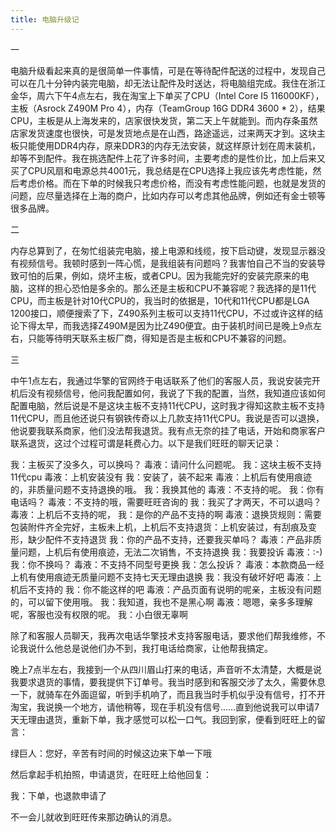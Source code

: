 ```yaml
---
title: 电脑升级记
---
```


一

电脑升级看起来真的是很简单一件事情，可是在等待配件配送的过程中，发现自己可以在几十分钟内装完电脑，却无法让配件及时送达，将电脑组完成。我住在浙江金华，周六下午4点左右，我在淘宝上下单买了CPU（Intel Core I5 116000KF），主板（Asrock Z490M Pro 4），内存（TeamGroup 16G DDR4 3600 * 2），结果CPU，主板是从上海发来的，店家很快发货，第二天上午就能到。而内存条虽然店家发货速度也很快，可是发货地点是在山西，路途遥远，过来两天才到。这块主板只能使用DDR4内存，原来DDR3的内存无法安装，就这样原计划在周末装机，却等不到配件。我在挑选配件上花了许多时间，主要考虑的是性价比，加上后来又买了CPU风扇和电源总共4001元，我总结是在CPU选择上我应该先考虑性能，然后考虑价格。而在下单的时候我只考虑价格，而没有考虑性能问题，也就是发货的问题，应尽量选择在上海的商户，比如内存可以考虑其他品牌，例如还有金士顿等很多品牌。

二

内存总算到了，在匆忙组装完电脑，接上电源和线缆，按下启动键，发现显示器没有视频信号。我顿时感到一阵心慌，是我组装有问题吗？我害怕自己不当的安装导致可怕的后果，例如，烧坏主板，或者CPU。因为我能完好的安装完原来的电脑，这样的担心恐怕是多余的。那么还是主板和CPU不兼容呢？我选择的是11代CPU，而主板是针对10代CPU的，我当时的依据是，10代和11代CPU都是LGA 1200接口，顺便搜索了下，Z490系列主板可以支持11代CPU，不过或许这样的结论下得太早，而我选择Z490M是因为比Z490便宜。由于装机时间已是晚上9点左右，只能等待明天联系主板厂商，得知是否是主板和CPU不兼容的问题。

三

中午1点左右，我通过华擎的官网终于电话联系了他们的客服人员，我说安装完开机后没有视频信号，他问我配置如何，我说了下我的配置，当然，我知道应该如何配置电脑，然后说是不是这块主板不支持11代CPU，这时我才得知这款主板不支持11代CPU，而且他还说只有钢铁传奇以上几款支持11代CPU。我说是否可以退换，他说要我联系商家，他们没法帮我退货。我有点无奈的挂了电话，开始和商家客户联系退货，这过个过程可谓是耗费心力。以下是我们旺旺的聊天记录：

我：主板买了没多久，可以换吗？
毒液：请问什么问题呢。
我：这块主板不支持11代cpu
毒液：上机安装没有
我：安装了，装不起来
毒液：上机后有使用痕迹的，非质量问题不支持退换的哦。
我：我换其他的
毒液：不支持的呢。
我：你有电话吗？
毒液：不支持的哦，需要旺旺咨询的
我：我买了才两天，不可以退吗？
毒液：上机后不支持的呢，
我：是你的产品不支持的啊
毒液：退换货规则：需要包装附件齐全完好，主板未上机，上机后不支持退货：上机安装过，有刮痕及变形，缺少配件不支持退货
我：你的产品不支持，还要我买单吗？
毒液：产品非质量问题，上机后有使用痕迹，无法二次销售，不支持退换
我：我要投诉
毒液：:-)
我：你不换吗？
毒液：不支持不同型号更换
我：怎么投诉？
毒液：本款商品一经上机有使用痕迹无质量问题不支持七天无理由退换
我：我没有破坏好吧
毒液：上机后不支持的
我：你不能这样的吧
毒液：产品页面有说明的呢亲，主板没有问题的，可以留下使用哦。
我：我知道，我也不是黑心啊
毒液：嗯嗯，亲多多理解呢，客服也没有权限的呢。
我：小白很无辜啊

除了和客服人员聊天，我再次电话华擎技术支持客服电话，要求他们帮我维修，不论我说什么他总是说他们办不到，我打电话给商家，让他帮我搞定。

晚上7点半左右，我接到一个从四川眉山打来的电话，声音听不太清楚，大概是说我要求退货的事情，要我提供下订单号。我当时感到和客服交涉了太久，需要休息一下，就骑车在外面逗留，听到手机响了，而且我当时手机似乎没有信号，打不开淘宝，我说换一个地方，请他稍等，现在手机没有信号……直到他说我可以申请7天无理由退货，重新下单，我才感觉可以松一口气。我回到家，便看到旺旺上的留言：

绿巨人：您好，辛苦有时间的时候这边来下单一下哦

然后拿起手机拍照，申请退货，在旺旺上给他回复：

我：下单，也退款申请了

不一会儿就收到旺旺传来那边确认的消息。
